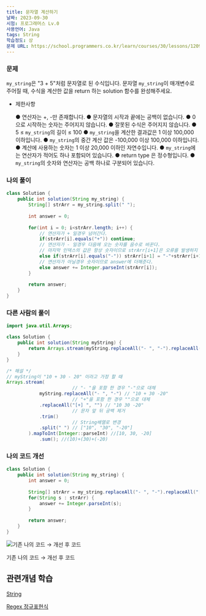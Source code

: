 ```yaml
---
title: 문자열 계산하기
날짜: 2023-09-30
시험: 프로그래머스 Lv.0
사용언어: Java
tags: String
학습정도: 상
문제 URL: https://school.programmers.co.kr/learn/courses/30/lessons/120902#
---
```

### 문제

`my_string`은 "3 + 5"처럼 문자열로 된 수식입니다. 문자열 `my_string`이 매개변수로 주어질 때, 수식을 계산한 값을 return 하는 solution 함수를 완성해주세요.

- 제한사항
    
    ● 연산자는 +, -만 존재합니다.
    ● 문자열의 시작과 끝에는 공백이 없습니다.
    ● 0으로 시작하는 숫자는 주어지지 않습니다.
    ● 잘못된 수식은 주어지지 않습니다.
    ● 5 ≤ `my_string`의 길이 ≤ 100
    ● `my_string`을 계산한 결과값은 1 이상 100,000 이하입니다.
    ● `my_string`의 중간 계산 값은 -100,000 이상 100,000 이하입니다.
    ● 계산에 사용하는 숫자는 1 이상 20,000 이하인 자연수입니다.
    ● `my_string`에는 연산자가 적어도 하나 포함되어 있습니다.
    ● return type 은 정수형입니다.
    ● `my_string`의 숫자와 연산자는 공백 하나로 구분되어 있습니다.
    

### 나의 풀이

```java
class Solution {
    public int solution(String my_string) {
        String[] strArr = my_string.split(" ");
        
        int answer = 0;
        
        for(int i = 0; i<strArr.length; i++) {
            // 연산자가 + 일경우 넘어간다.
            if(strArr[i].equals("+")) continue;
            // 연산자가 - 일경우 다음에 오는 숫자를 음수로 바꾼다.
            // 마지막 인덱스의 값은 항상 숫자이므로 strArr[i+1]은 오류를 발생하지 않음
            else if(strArr[i].equals("-")) strArr[i+1] = "-"+strArr[i+1];
            // 연산자가 아닐경우 숫자이므로 answer에 더해준다.
            else answer += Integer.parseInt(strArr[i]);
        }
        
        return answer;
    }
}
```

### 다른 사람의 풀이

```java
import java.util.Arrays;

class Solution {
    public int solution(String myString) {
        return Arrays.stream(myString.replaceAll("- ", "-").replaceAll("[+] ", "").trim().split(" ")).mapToInt(Integer::parseInt).sum();
    }
}

/* 해설 */
// myString이 "10 + 30 - 20" 이라고 가정 할 때
Arrays.stream(
						// "- "을 포함 한 경우 "-"으로 대체
            myString.replaceAll("- ", "-") // "10 + 30 -20"
						// "+"을 포함 한 경우 ""으로 대체
            .replaceAll("[+] ", "") // "10 30 -20"
						// 문자 앞 뒤 공백 제거
            .trim()
						// String배열로 변경
            .split(" ") // ["10", "30", "-20"]
        ).mapToInt(Integer::parseInt) //[10, 30, -20]
            .sum(); //(10)+(30)+(-20)
```

### 나의 코드 개선

```java
class Solution {
    public int solution(String my_string) {
        int answer = 0;
        
        String[] strArr = my_string.replaceAll("- ", "-").replaceAll("[+] ", "").split(" ");
        for(String s : strArr) {
            answer += Integer.parseInt(s);
        }
        
        return answer;
    }
}
```

![기존 나의 코드 → 개선 후 코드](/assets/CodingTest/문자열%20계산하기.png)

기존 나의 코드 → 개선 후 코드

## 관련개념 학습

[String](String.md)

[Regex 정규표현식](Summary/Regex%20정규표현식.md)